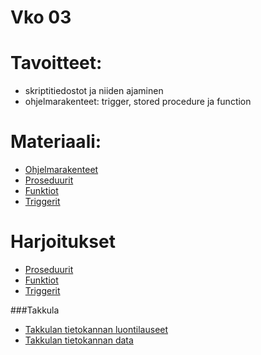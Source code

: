 # Vko 03
# Tavoitteet:

- skriptitiedostot ja niiden ajaminen
- ohjelmarakenteet: trigger, stored procedure ja function


# Materiaali: 
- [ Ohjelmarakenteet ](skriptit.md)
- [ Proseduurit ](stored_proc.md)
- [ Funktiot ](function.md)
- [ Triggerit ](trigger.md)

# Harjoitukset
- [Proseduurit](Tehtava_01.md)
- [Funktiot](Tehtava_03.md)
- [Triggerit](Tehtava_03.md)

###Takkula

- [Takkulan tietokannan luontilauseet](Takkula_CREATE.sql)
- [Takkulan tietokannan data](Takkula_INSERT.sql)

<!-- 
- [ Luentokalvot ](Luentokalvot_03.pdf)
- [ Käyttäjätunnukset ](Kayttajatunnukset.pdf)

# Tehtävät:   
- [ Tehtävä 1: Käyttäjätunnuksen luoti ja oikeudet ](Tehtava_01.md)
- [ Tehtävä 1: Vastaus ](Tehtava_1_Vastaus.sql)
- [ Tehtävä 2: Käyttäjäroolien luonti ja käyttäjien lisääminen sekä oikeuksien antaminen roolille. ](Tehtava_02.md)
- [ Tehtävä 2: Vastaus ](Tehtava_2_Vastaus.sql) -->

